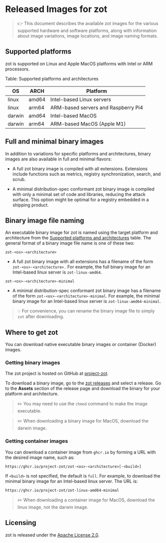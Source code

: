 # Released Images for zot

> :point_right: This document describes the available zot images for the various supported hardware and software platforms, along with information about image variations, image locations, and image naming formats.

<a name='supported-platforms-zot'></a>

## Supported platforms

zot is supported on Linux and Apple MacOS platforms with Intel or ARM processors.

Table: Supported platforms and architectures

| OS     | ARCH  | Platform                            |
|--------|-------|-------------------------------------|
| linux  | amd64 | Intel-based Linux servers           |
| linux  | arm64 | ARM-based servers and Raspberry Pi4 |
| darwin | amd64 | Intel-based MacOS                   |
| darwin | arm64 | ARM-based MacOS (Apple M1)          |

## Full and minimal binary images

In addition to variations for specific platforms and architectures, binary images are also available in full and minimal flavors:

-   A full zot binary image is compiled with all extensions. Extensions include functions such as metrics, registry synchronization, search, and scrub.

-   A minimal distribution-spec conformant zot binary image is compiled with only a minimal set of code and libraries, reducing the attack surface. This option might be optimal for a registry embedded in a shipping product.

## Binary image file naming

An executable binary image for zot is named using the target platform and architecture from the [Supported platforms and architectures](#supported-platforms-zot) table. The general format of a binary image file name is one of these two:

`zot-<os>-<architecture>`

-   A full zot binary image with all extensions has a filename of the form `zot-<os>-<architecture>.` For example, the full binary image for an Intel-based linux server is `zot-linux-amd64`.

`zot-<os>-<architecture>-minimal`

-   A minimal distribution-spec conformant zot binary image has a filename of the form `zot-<os>-<architecture>-minimal`. For example, the minimal binary image for an Intel-based linux server is `zot-linux-amd64-minimal`.

> :bulb:
> For convenience, you can rename the binary image file to simply `zot` after downloading.


## Where to get zot

You can download native executable binary images or container (Docker) images.

### Getting binary images

The zot project is hosted on GitHub at [project-zot](https://github.com/project-zot/zot).  

To download a binary image, go to the [zot releases](https://github.com/project-zot/zot/releases) and select a release. Go to the **Assets** section of the release page and download the binary for your platform and architecture.

> :pencil2: 
> You may need to use the `chmod` command to make the image executable.

> :pencil2: 
> When downloading a binary image for MacOS, download the darwin image.

### Getting container images 

You can download a container image from `ghcr.io` by forming a URL with the desired image name, such as:

    https://ghcr.io/project-zot/zot-<os>-<architecture>[-<build>]

If `<build>` is not specified, the default is `full`. For example, to download the minimal binary image for an Intel-based linux server. The URL is:

    https://ghcr.io/project-zot/zot-linux-amd64-minimal

> :pencil2: 
> When downloading a container image for MacOS, download the linux image, not the darwin image.

## Licensing

zot is released under the [Apache License 2.0](https://github.com/project-zot/zot/blob/main/LICENSE).
